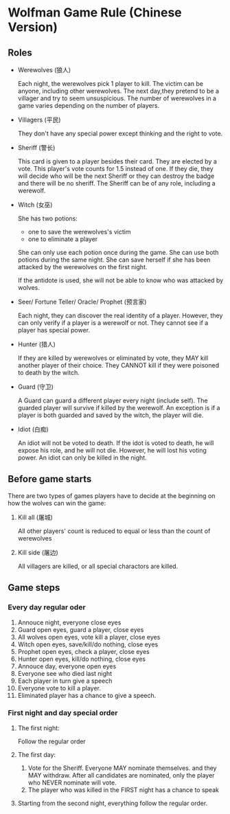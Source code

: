 # Wolfman Game Rule (Chinese Version)

## Roles

* Werewolves (狼人)

  Each night, the werewolves pick 1 player to kill. The victim can be anyone, including other werewolves. The next day,they pretend to be a villager and try to seem unsuspicious. The number of werewolves in a game varies depending on the number of players.

* Villagers (平民)

  They don't have any special power except thinking and the right to vote.

* Sheriff (警长)

  This card is given to a player besides their card. They are elected by a vote. This player's vote counts for 1.5 instead of one. If they die, they will decide who will be the next Sheriff or they can destroy the badge and there will be no sheriff. The Sheriff can be of any role, including a werewolf.

* Witch (女巫)

  She has two potions:

  * one to save the werewolves's victim
  * one to eliminate a player

  She can only use each potion once during the game. She can use both potions during the same night. She can save herself if she has been attacked by the werewolves on the first night.

  If the antidote is used, she will not be able to know who was attacked by wolves.

* Seer/ Fortune Teller/ Oracle/ Prophet (预言家)

  Each night, they can discover the real identity of a player. However, they can only verify if a player is a werewolf or not. They cannot see if a player has special power.

* Hunter (猎人)

  If they are killed by werewolves or eliminated by vote, they MAY kill another player of their choice. They CANNOT kill if they were poisoned to death by the witch.

* Guard (守卫)

  A Guard can guard a different player every night (include self). The guarded player will survive if killed by the werewolf. An exception is if a player is both guarded and saved by the witch, the player will die.

* Idiot (白痴)

  An idiot will not be voted to death. If the idot is voted to death, he will expose his role, and he will not die. However, he will lost his voting power. An idiot can only be killed in the night.

## Before game starts

There are two types of games players have to decide at the beginning on how the wolves can win the game:

1. Kill all (屠城)

   All other players' count is reduced to equal or less than the count of werewolves

2. Kill side (屠边)

   All villagers are killed, or all special charactors are killed.

## Game steps

### Every day regular oder

1. Annouce night, everyone close eyes
2. Guard open eyes, guard a player, close eyes
3. All wolves open eyes, vote kill a player, close eyes
4. Witch open eyes, save/kill/do nothing, close eyes
5. Prophet open eyes, check a player, close eyes
6. Hunter open eyes, kill/do nothing, close eyes
7. Annouce day, everyone open eyes
8. Everyone see who died last night
9. Each player in turn give a speech
10. Everyone vote to kill a player.
11. Eliminated player has a chance to give a speech.

### First night and day special order

1. The first night:

   Follow the regular order
  
2. The first day:
   1. Vote for the Sheriff. Everyone MAY nominate themselves. and they MAY withdraw.
      After all candidates are nominated, only the player who NEVER nominate will vote.
   2. The player who was killed in the FIRST night has a chance to speak

3. Starting from the second night, everything follow the regular order.
